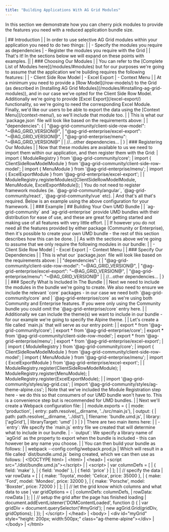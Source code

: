 ```yaml
---
title: "Building Applications With AG Grid Modules"
---
```


In this section we demonstrate how you can cherry pick modules to provide the features you need with a reduced application bundle size.

<framework-specific-section frameworks="frameworks">
| ## Introduction
|
| In order to use selective AG Grid modules within your application you need to do two things:
|
| - Specify the modules you require as dependencies
| - Register the modules you require with the Grid
|
| That's it! In the sections below we will expand on these points with examples.
||
| ### Choosing Our Modules
|
| You can refer to the [Complete List of Modules here](/modules/#modules) but for our purposes we're going to assume that the application we're building requires the following features:
|
| - Client Side Row Model
| - Excel Export
| - Context Menu
|
| At a minimum you need to provide a [Row Model](/row-models/) to the Grid (as described in [Installing AG Grid Modules](/modules/#installing-ag-grid-modules)), and in our case we've opted for the Client Side Row Model. Additionally we're going to provide [Excel Export](/excel-export/) functionality, so we're going to need the corresponding Excel Module. Finally, we'd like our users to be able to export the data using the [Context Menu](/context-menu/), so we'll include that module too.
|
| This is what our `package.json` file will look like based on the requirements above:
|
</framework-specific-section>

<framework-specific-section frameworks="frameworks">
<snippet transform={false}>
| "dependencies": {
|     "@ag-grid-community/client-side-row-model": "~@AG_GRID_VERSION@",
|     "@ag-grid-enterprise/excel-export": "~@AG_GRID_VERSION@",
|     "@ag-grid-enterprise/menu": "~@AG_GRID_VERSION@"
|
|     //...other dependencies...
| }
</snippet>
</framework-specific-section>

<framework-specific-section frameworks="frameworks">
| ### Registering Our Modules
|
| Now that these modules are available to us we need to import them within our application, and then register them with the Grid:
</framework-specific-section>

<framework-specific-section frameworks="frameworks">
<snippet transform={false}>
| import { ModuleRegistry } from '@ag-grid-community/core';
| import { ClientSideRowModelModule } from '@ag-grid-community/client-side-row-model';
| import { MenuModule } from '@ag-grid-enterprise/menu';
| import { ExcelExportModule } from '@ag-grid-enterprise/excel-export';
|
| ModuleRegistry.registerModules([ClientSideRowModelModule, MenuModule, ExcelExportModule]);
</snippet>
</framework-specific-section>

<framework-specific-section frameworks="frameworks">
<note>
| You do not need to register framework modules (ie. `@ag-grid-community/angular`, `@ag-grid-community/react`, `@ag-grid-community/vue` etc).
</note>
</framework-specific-section>

<framework-specific-section frameworks="frameworks">
| And that's all that's required. Below is an example using the above configuration for your framework.
| 
| ### Example
</framework-specific-section>

<framework-specific-section frameworks="frameworks">
<grid-example title='Using Modules' name='module-grid' type='multi' options='{ "enterprise": true, "modules": ["clientside", "menu", "excel"], "showCode": true }'></grid-example>
</framework-specific-section>

<framework-specific-section frameworks="javascript">
| ## Building Your Own UMD Bundle
|
| `ag-grid-community` and `ag-grid-enterprise` provide UMD bundles with their distribution for ease of use, and these are great for getting started and making use of all features with very little effort.
|
| If however you do not need all the features provided by either package (Community or Enterprise), then it's possible to create your own UMD bundle - the rest of this section describes how this can be done.
|
| As with the sections above we're going to assume that we only require the following modules in our bundle:
|
| - Client Side Row Model
| - Excel Export
| - Context Menu
|
| ### Specify Our Dependencies
|
| This is what our `package.json` file will look like based on the requirements above:
|
</framework-specific-section>

<framework-specific-section frameworks="javascript">
<snippet transform={false}>
| "dependencies": {
|     "@ag-grid-community/client-side-row-model": "~@AG_GRID_VERSION@",
|     "@ag-grid-enterprise/excel-export": "~@AG_GRID_VERSION@",
|     "@ag-grid-enterprise/menu": "~@AG_GRID_VERSION@"
|
|     //...other dependencies...
| }
</snippet>
</framework-specific-section>

<framework-specific-section frameworks="javascript">
|
| ### Specify What Is Included In The Bundle
|
| Next we need to include the modules in the bundle we're going to create. We also need to ensure we include the relevant `core` packages - in our case we need both `@ag-grid-community/core` and
| `@ag-grid-enterprise/core` as we're using both Community and Enterprise features. If you were only using the Community bundle you could omit the `@ag-grid-enterprise/core` entry here.
|
| Additionally we can include the theme(s) we want to include in our bundle - for our example we're going to specify the Alpine theme.
|
| Let's create a file called `main.js` that will serve as our entry point:
|
</framework-specific-section>

<framework-specific-section frameworks="javascript">
<snippet transform={false}>
| export * from '@ag-grid-community/core';
| export * from '@ag-grid-enterprise/core';
| export * from '@ag-grid-community/client-side-row-model';
| export * from '@ag-grid-enterprise/menu';
| export * from '@ag-grid-enterprise/excel-export';
|
| import { ModuleRegistry } from '@ag-grid-community/core';
| import { ClientSideRowModelModule } from '@ag-grid-community/client-side-row-model';
| import { MenuModule } from '@ag-grid-enterprise/menu';
| import { ExcelExportModule } from '@ag-grid-enterprise/excel-export';
|
| ModuleRegistry.register(ClientSideRowModelModule);
| ModuleRegistry.register(MenuModule);
| ModuleRegistry.register(ExcelExportModule);
|
| import '@ag-grid-community/styles/ag-grid.css';
| import '@ag-grid-community/styles/ag-theme-alpine.css';
</snippet>
</framework-specific-section>

<framework-specific-section frameworks="javascript">
| Note that we've included the Module Registration step here - we do this so that consumers of our UMD bundle won't have to. This is a convenience step but is recommended for UMD bundles.
|
| Next we'll create a Webpack configuration file:
|
</framework-specific-section>

<framework-specific-section frameworks="javascript">
<snippet transform={false}>
| module.exports = {
|     mode: 'production',
|     entry: path.resolve(__dirname, '../src/main.js'),
|     output: {
|         path: path.resolve(__dirname, '../dist'),
|         filename: 'bundle.umd.js',
|         library: ['agGrid'],
|         libraryTarget: 'umd'
|     }
| }
</snippet>
</framework-specific-section>

<framework-specific-section frameworks="javascript">
| There are two main items here:
|
| - `entry`: We specify the `main.js` entry file we created that will determine what to include in our bundle.
| - `output`: We specify a library name of `agGrid` as the property to export when the bundle is included - this can however be any name you choose.
|
| You can then build your bundle as follows:
|
</framework-specific-section>

<framework-specific-section frameworks="javascript">
<snippet transform={false} language="bash">
| webpack --config config/webpack.prod.js
</snippet>
</framework-specific-section>

<framework-specific-section frameworks="javascript">
| Which will result in a file called `dist/bundle.umd.js` being created, which we can then use as follows:
</framework-specific-section>

<framework-specific-section frameworks="javascript">
<snippet transform={false} language="html">
| &lt;!DOCTYPE html>
| &lt;html>
| &lt;head>
|     &lt;script src="./dist/bundle.umd.js">&lt;/script>
|
|     &lt;script>
|         var columnDefs = [
|             { field: 'make' },
|             { field: 'model' },
|             { field: 'price' }
|         ];
|
|         // specify the data
|         var rowData = [
|             { make: 'Toyota', model: 'Celica', price: 35000 },
|             { make: 'Ford', model: 'Mondeo', price: 32000 },
|             { make: 'Porsche', model: 'Boxster', price: 72000 }
|         ];
|
|         // let the grid know which columns and what data to use
|         var gridOptions = {
|             columnDefs: columnDefs,
|             rowData: rowData
|         };
|
|         // setup the grid after the page has finished loading
|         document.addEventListener('DOMContentLoaded', function () {
|             var gridDiv = document.querySelector('#myGrid');
|             new agGrid.Grid(gridDiv, gridOptions);
|         });
|     &lt;/script>
| &lt;/head>
| &lt;body>
|     &lt;div id="myGrid" style="height: 200px; width:500px;" class="ag-theme-alpine">&lt;/div>
| &lt;/body>
| &lt;/html>
</snippet>
</framework-specific-section>